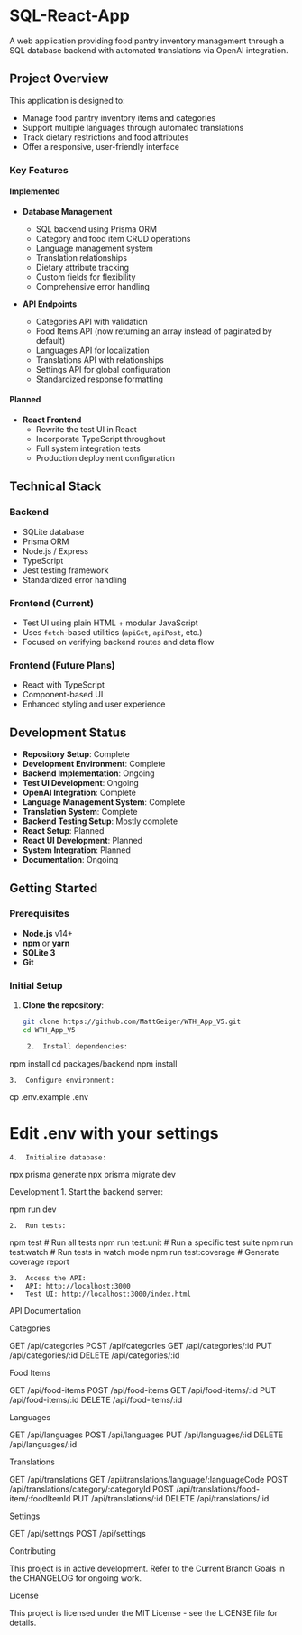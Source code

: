 # SQL-React-App

A web application providing food pantry inventory management through a SQL database backend with automated translations via OpenAI integration.

## Project Overview

This application is designed to:
- Manage food pantry inventory items and categories  
- Support multiple languages through automated translations  
- Track dietary restrictions and food attributes  
- Offer a responsive, user-friendly interface

### Key Features

#### Implemented
- **Database Management**  
  - SQL backend using Prisma ORM  
  - Category and food item CRUD operations  
  - Language management system  
  - Translation relationships  
  - Dietary attribute tracking  
  - Custom fields for flexibility  
  - Comprehensive error handling

- **API Endpoints**  
  - Categories API with validation  
  - Food Items API (now returning an array instead of paginated by default)  
  - Languages API for localization  
  - Translations API with relationships  
  - Settings API for global configuration  
  - Standardized response formatting

#### Planned
- **React Frontend**  
  - Rewrite the test UI in React  
  - Incorporate TypeScript throughout  
  - Full system integration tests  
  - Production deployment configuration

## Technical Stack

### Backend
- SQLite database
- Prisma ORM
- Node.js / Express
- TypeScript
- Jest testing framework
- Standardized error handling

### Frontend (Current)
- Test UI using plain HTML + modular JavaScript
- Uses `fetch`-based utilities (`apiGet`, `apiPost`, etc.)
- Focused on verifying backend routes and data flow

### Frontend (Future Plans)
- React with TypeScript
- Component-based UI
- Enhanced styling and user experience

## Development Status

- **Repository Setup**: Complete  
- **Development Environment**: Complete  
- **Backend Implementation**: Ongoing  
- **Test UI Development**: Ongoing  
- **OpenAI Integration**: Complete  
- **Language Management System**: Complete  
- **Translation System**: Complete  
- **Backend Testing Setup**: Mostly complete  
- **React Setup**: Planned  
- **React UI Development**: Planned  
- **System Integration**: Planned  
- **Documentation**: Ongoing  

## Getting Started

### Prerequisites

- **Node.js** v14+  
- **npm** or **yarn**  
- **SQLite 3**  
- **Git**

### Initial Setup

1. **Clone the repository**:
   ```bash
   git clone https://github.com/MattGeiger/WTH_App_V5.git
   cd WTH_App_V5

	2.	Install dependencies:

npm install
cd packages/backend
npm install


	3.	Configure environment:

cp .env.example .env
# Edit .env with your settings


	4.	Initialize database:

npx prisma generate
npx prisma migrate dev



Development
	1.	Start the backend server:

npm run dev


	2.	Run tests:

npm test               # Run all tests
npm run test:unit      # Run a specific test suite
npm run test:watch     # Run tests in watch mode
npm run test:coverage  # Generate coverage report


	3.	Access the API:
	•	API: http://localhost:3000
	•	Test UI: http://localhost:3000/index.html

API Documentation

Categories

GET    /api/categories
POST   /api/categories
GET    /api/categories/:id
PUT    /api/categories/:id
DELETE /api/categories/:id

Food Items

GET    /api/food-items
POST   /api/food-items
GET    /api/food-items/:id
PUT    /api/food-items/:id
DELETE /api/food-items/:id

Languages

GET    /api/languages
POST   /api/languages
PUT    /api/languages/:id
DELETE /api/languages/:id

Translations

GET    /api/translations
GET    /api/translations/language/:languageCode
POST   /api/translations/category/:categoryId
POST   /api/translations/food-item/:foodItemId
PUT    /api/translations/:id
DELETE /api/translations/:id

Settings

GET    /api/settings
POST   /api/settings

Contributing

This project is in active development. Refer to the Current Branch Goals in the CHANGELOG for ongoing work.

License

This project is licensed under the MIT License - see the LICENSE file for details.